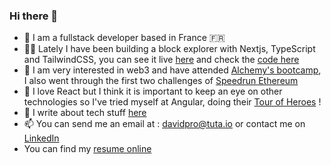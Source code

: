 ### Hi there 👋

- 🌱 I am a fullstack developer based in France 🇫🇷
- 👨‍💻 Lately I have been building a block explorer with Nextjs, TypeScript and TailwindCSS, you can see it live [here](https://chainxplorer.vercel.app/) and check the [code here](https://github.com/Dav-sa/chainxplorer)
- 👯 I am very interested in web3 and have attended [Alchemy's bootcamp](https://university.alchemy.com/overview/ethereum), I also went through the first two challenges of [Speedrun Ethereum](https://github.com/Dav-sa/speedruneth-challenge1)
- 🔭 I love React but I think it is important to keep an eye on other technologies so I've tried myself at Angular, doing their [Tour of Heroes](https://github.com/Dav-sa/angular-heroes) ! 
- 💬 I write about tech stuff [here](https://outoftheblocks.cc)
- 📫 You can send me an email at : davidpro@tuta.io or contact me on [LinkedIn](https://www.linkedin.com/in/davidsabri/)
- You can find my [resume online](https://cest-quoi-le-code.notion.site/Resume-4f741d893d3b4134b4f20389c7883118)









